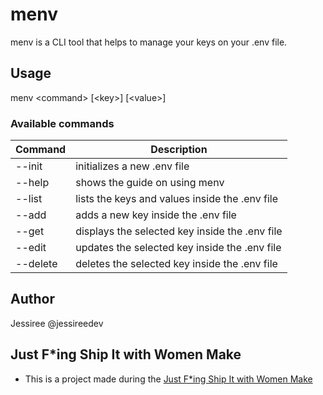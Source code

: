 # menv
menv is a CLI tool that helps to manage your keys on your .env file.

## Usage

menv \<command\> [\<key\>] [\<value\>]

### Available commands

| Command | Description | 
| --- | --- |
| --init | initializes a new .env file | 
| --help |  shows the guide on using menv | 
| --list | lists the keys and values inside the .env file | 
| --add | adds a new key inside the .env file | 
| --get | displays the selected key inside the .env file | 
| --edit | updates the selected key inside the .env file | 
| --delete | deletes the selected key inside the .env file | 

## Author

Jessiree @jessireedev

## Just F*ing Ship It with Women Make

* This is a project made during the [Just F*ing Ship It with Women Make](https://twitter.com/women_make_) 
